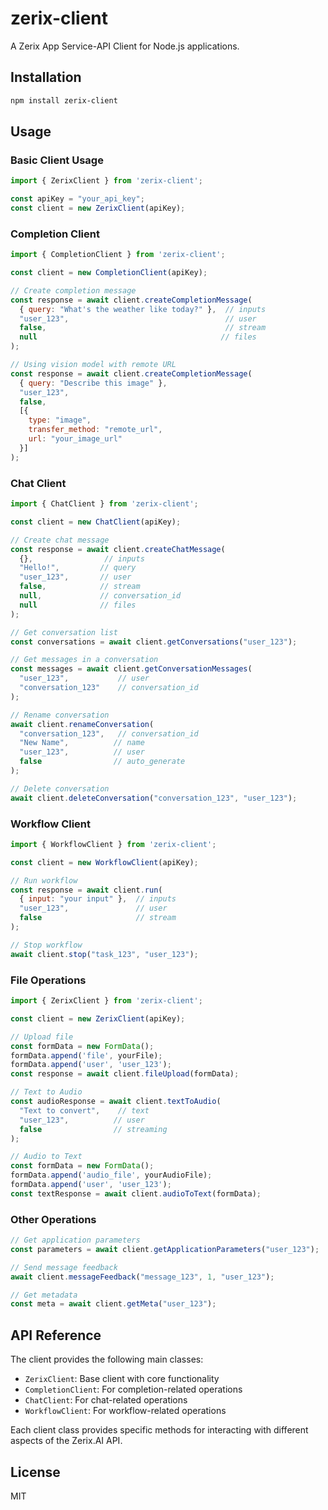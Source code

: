 # zerix-client

A Zerix App Service-API Client for Node.js applications.

## Installation

```bash
npm install zerix-client
```

## Usage

### Basic Client Usage

```javascript
import { ZerixClient } from 'zerix-client';

const apiKey = "your_api_key";
const client = new ZerixClient(apiKey);
```

### Completion Client

```javascript
import { CompletionClient } from 'zerix-client';

const client = new CompletionClient(apiKey);

// Create completion message
const response = await client.createCompletionMessage(
  { query: "What's the weather like today?" },  // inputs
  "user_123",                                   // user
  false,                                        // stream
  null                                         // files
);

// Using vision model with remote URL
const response = await client.createCompletionMessage(
  { query: "Describe this image" },
  "user_123",
  false,
  [{
    type: "image",
    transfer_method: "remote_url",
    url: "your_image_url"
  }]
);
```

### Chat Client

```javascript
import { ChatClient } from 'zerix-client';

const client = new ChatClient(apiKey);

// Create chat message
const response = await client.createChatMessage(
  {},                // inputs
  "Hello!",         // query
  "user_123",       // user
  false,            // stream
  null,             // conversation_id
  null              // files
);

// Get conversation list
const conversations = await client.getConversations("user_123");

// Get messages in a conversation
const messages = await client.getConversationMessages(
  "user_123",           // user
  "conversation_123"    // conversation_id
);

// Rename conversation
await client.renameConversation(
  "conversation_123",   // conversation_id
  "New Name",          // name
  "user_123",          // user
  false                // auto_generate
);

// Delete conversation
await client.deleteConversation("conversation_123", "user_123");
```

### Workflow Client

```javascript
import { WorkflowClient } from 'zerix-client';

const client = new WorkflowClient(apiKey);

// Run workflow
const response = await client.run(
  { input: "your input" },  // inputs
  "user_123",               // user
  false                     // stream
);

// Stop workflow
await client.stop("task_123", "user_123");
```

### File Operations

```javascript
import { ZerixClient } from 'zerix-client';

const client = new ZerixClient(apiKey);

// Upload file
const formData = new FormData();
formData.append('file', yourFile);
formData.append('user', 'user_123');
const response = await client.fileUpload(formData);

// Text to Audio
const audioResponse = await client.textToAudio(
  "Text to convert",    // text
  "user_123",          // user
  false                // streaming
);

// Audio to Text
const formData = new FormData();
formData.append('audio_file', yourAudioFile);
formData.append('user', 'user_123');
const textResponse = await client.audioToText(formData);
```

### Other Operations

```javascript
// Get application parameters
const parameters = await client.getApplicationParameters("user_123");

// Send message feedback
await client.messageFeedback("message_123", 1, "user_123");

// Get metadata
const meta = await client.getMeta("user_123");
```

## API Reference

The client provides the following main classes:

- `ZerixClient`: Base client with core functionality
- `CompletionClient`: For completion-related operations
- `ChatClient`: For chat-related operations
- `WorkflowClient`: For workflow-related operations

Each client class provides specific methods for interacting with different aspects of the Zerix.AI API.

## License

MIT
